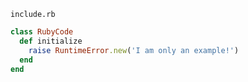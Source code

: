 <!-- >>>>>> BEGIN GENERATED FILE (include): SOURCE markdown/highlight_ruby_template.md -->
<!-- >>>>>> BEGIN INCLUDED FILE (ruby): SOURCE markdown/include.rb -->
<code>include.rb</code>
```ruby
class RubyCode
  def initialize
    raise RuntimeError.new('I am only an example!')
  end
end
```
<!-- <<<<<< END INCLUDED FILE (ruby): SOURCE markdown/include.rb -->
<!-- <<<<<< END GENERATED FILE (include): SOURCE markdown/highlight_ruby_template.md -->
